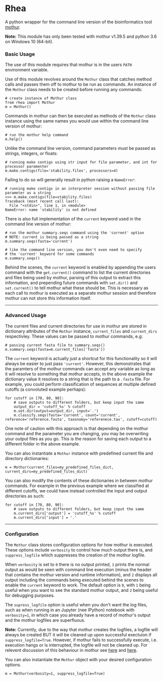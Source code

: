 # Rhea

A python wrapper for the command line version of the bioinformatics tool 
[mothur](https://www.mothur.org/).

**Note:** This module has only been tested with mothur v1.39.5 and python 3.6
on Windows 10 (64-bit).

### Basic Usage

The use of this module requires that mothur is in the users `PATH` environment variable.

Use of this module revolves around the `Mothur` class that catches method calls 
and passes them off to mothur to be run as commands. An instance of the `Mothur`
class needs to be created before running any commands:

    # create instance of Mothur class
    from rhea import Mothur
    m = Mothur()
    
Commands in mothur can then be executed as methods of the `Mothur` class instance 
using the same names you would use within the command line version of mothur:

    # run the mothur help command
    m.help()

Unlike the command line version, command parameters must be passed as strings, 
integers, or floats:

    # running make contigs using str input for file parameter, and int for processor paramenter
    m.make.contigs(file='stability.files', processors=4)
    
Failing to do so will generally result in python raising a `NameError`:

    # running make contigs in an interpreter session without passing file parameter as a string
    >>> m.make.contigs(file=stability.files)
    Traceback (most recent call last):
      File "<stdin>", line 1, in <module>
    NameError: name 'stability' is not defined

There is also full implementation of the `current` keyword used in the command line version of mothur:    
       
    # run the mothur summary.seqs command using the 'current' option
    # NOTE: current is being passed as a string
    m.summary.seqs(fasta='current')
     
    # like the command line version, you don't even need to specify 
    # the 'current' keyword for some commands
    m.summary.seqs() 
    
Behind the scenes, the `current` keyword is enabled by appending the users command with
the `get.current()` command to list the current directories and files being used by mothur,
parsing of this output to extract this information, and prepending future commands with
`set.dir()` and `set.current()` to tell mothur what these should be. This is necessary as
each call to mothur is executed as a separate mothur session and therefore mothur can not
store this information itself.

---

### Advanced Usage

The current files and current directories for use in mothur are stored in dictionary
attributes of the `Mothur` instance, `current_files` and `current_dirs` respectivley.
These values can be passed to mothur commands, e.g:

    # passing current fasta file to summary.seqs()
    m.summary.seqs(fasta=m.current_files['fasta'])
       
The `current` keyword is actually just a shortcut for this functionality so it will always be
easier to just pass `'current'`. However, this demonstrates that the paramters of the mothur
commands can accept any variable as long as it will resolve to something that mothur accepts, in
the above example the dictionary value it resolves to a string that is the path to a `.fasta` file.
For example, you could perform classification of sequences at multiple defined cutoffs (a convoluted example perhaps):

    for cutoff in [70, 80, 90]:   
        # save outputs to different folders, but keep input the same
        output_dir = 'cutoff_%s' % cutoff
        m.set.dir(output=output_dir, input='.')
        m.classify.seqs(fasta='current', count='current', reference='reference.fasta', taxonomy='referenece.tax', cutoff=cutoff)
        
One note of caution with this approach is that depending on the mothur command and the parameter you are
changing, you may be overwriting your output files as you go. This is the reason for saving each output to a different folder
in the above example.

You can also instantiate a `Mothur` instance with predefined current file and directory dictionaries:

    m = Mothur(current_files=my_predefined_files_dict, current_dirs=my_predefined_files_dict)

You can also modify the contents of these dictionaries in between mothur commands. For example
in the previous example where we classified at different cutoffs, we could have instead controlled
the input and output directories as such:

    for cutoff in [70, 80, 90]:   
        # save outputs to different folders, but keep input the same
        m.current_dirs['output'] = 'cutoff_%s' % cutoff
        m.current_dirs['input'] = '.'
    
---

### Configuration 
    
The `Mothur` class stores configuration options for how mothur is executed. These 
options include `verbosity` to control how much output there is, and `suppress_logfile`
which suppresses the creation of the mothur logfile. 

When `verbosity` is set to `0` there is no output printed, `1` prints the normal output as would be seen with command 
line execution (minus the header that contains the mothur version and runtime information), and `2` displays all
output including the commands being executed behind the scenes to enable the `current` keyword to work. 
The default option is `0`, with `1` being useful when you want to see the standard mothur
output, and `2` being useful for debugging purposes. 

The `supress_logfile` option is useful
when you don't want the log files, such as when running in an Jupyter (nee IPython) notebook
with `verbosity=1`, in which case you already have a record of mothur's output and the mothur
logfiles are superfluous.

**Note:** Currently, due to the way that mothur creates the logfiles, a logfile will always be created BUT it will be cleaned up upon successful exectuion if `suppress_logfile=True`. However, if mothur fails to successfully 
execute, i.e. execution hangs or is interrupted, the logfile will not be cleaned up. For relevent discussion
of this behaviour in mothur see [here](https://github.com/mothur/mothur/issues/281) and 
[here](https://github.com/mothur/mothur/issues/377).

You can also instantiate the `Mothur` object with your desired configuration options.

    m = Mothur(verbosity=1, suppress_logfile=True)
